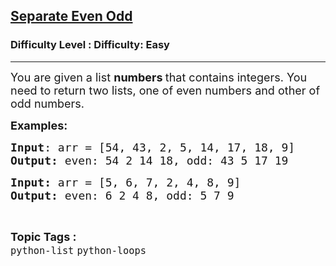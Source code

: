 <h2><a href="https://www.geeksforgeeks.org/problems/separate-even-odd/1?page=2&difficulty=Basic,Easy&status=unsolved&sortBy=accuracy">Separate Even Odd</a></h2><h3>Difficulty Level : Difficulty: Easy</h3><hr><div class="problems_problem_content__Xm_eO"><p><span style="font-size: 18px;">You are given a list <strong>numbers </strong>that contains integers. You need to return two lists, one of even numbers and other of odd numbers.</span></p>
<p><span style="font-size: 18px;"><strong>Examples:</strong></span> <span style="font-size: 18px;"><strong> </strong></span></p>
<pre><span style="font-size: 18px;"><strong>Input</strong>: arr = [54, 43, 2, 5, 14, 17, 18, 9]
<strong>Output:</strong> even: 54 2 14 18, odd: 43 5 17 19</span></pre>
<pre><span style="font-size: 18px;"><strong>Input: </strong>arr = [5, 6, 7, 2, 4, 8, 9]
<strong>Output: </strong>even: 6 2 4 8, odd: 5 7 9</span></pre></div><br><p><span style=font-size:18px><strong>Topic Tags : </strong><br><code>python-list</code>&nbsp;<code>python-loops</code>&nbsp;